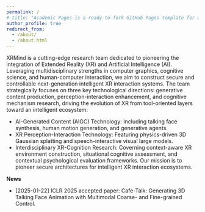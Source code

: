 ```yaml
---
permalink: /
# title: "Academic Pages is a ready-to-fork GitHub Pages template for academic personal websites"
author_profile: true
redirect_from: 
  - /about/
  - /about.html
---
```


XRMind is a cutting-edge research team dedicated to pioneering the integration of Extended Reality (XR) and Artificial Intelligence (AI). Leveraging multidisciplinary strengths in computer graphics, cognitive science, and human-computer interaction, we aim to construct secure and controllable next-generation intelligent XR interaction systems. The team strategically focuses on three key technological directions: generative content production, perception-interaction enhancement, and cognitive mechanism research, driving the evolution of XR from tool-oriented layers toward an intelligent ecosystem:

- AI-Generated Content (AIGC) Technology: Including talking face synthesis, human motion generation, and generative agents.
- XR Perception-Interaction Technology: Featuring physics-driven 3D Gaussian splatting and speech-interactive visual large models.
- Interdisciplinary XR-Cognition Research: Coverning context-aware XR environment construction, situational cognitive assessment, and contextual psychological evaluation frameworks.
Our mission is to pioneer secure architectures for intelligent XR interaction ecosystems.

**News**
- [2025-01-22] ICLR 2025 accepted paper: Cafe-Talk: Generating 3D Talking Face Animation with Multimodal Coarse- and Fine-grained Control.
